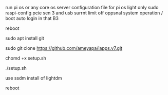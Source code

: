 run pi os or any core os server 
configuration file for pi os light only 
sudo raspi-config 
pcie sen 3 and usb surrnt limit off oppsnal 
system operation / boot auto login in that B3 

reboot 

sudo apt install git 
 
sudo git clone https://github.com/ameyapa/lapps.v7.git

chomd +x setup.sh 

./setup.sh 


use ssdm install of lightdm 


reboot 